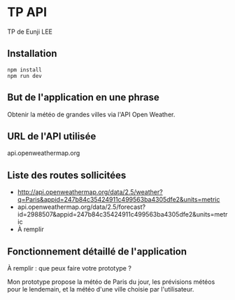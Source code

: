 # TP API

TP de Eunji LEE

## Installation

```
npm install
npm run dev
```

## But de l'application en une phrase

Obtenir la météo de grandes villes via l'API Open Weather.

## URL de l'API utilisée

api.openweathermap.org

## Liste des routes sollicitées

- http://api.openweathermap.org/data/2.5/weather?q=Paris&appid=247b84c35424911c499563ba4305dfe2&units=metric
- api.openweathermap.org/data/2.5/forecast?id=2988507&appid=247b84c35424911c499563ba4305dfe2&units=metric
- À remplir

## Fonctionnement détaillé de l'application

À remplir : que peux faire votre prototype ?

Mon prototype propose la météo de Paris du jour, les prévisions météos pour le lendemain, et la météo d'une ville choisie par l'utilisateur.
